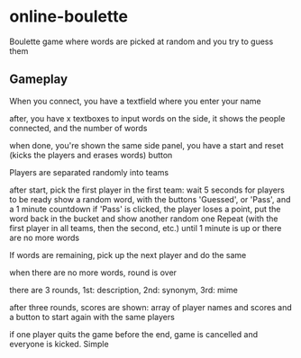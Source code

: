 # online-boulette
Boulette game where words are picked at random and you try to guess them

## Gameplay

When you connect, you have a textfield where you enter your name

after, you have x textboxes to input words
on the side, it shows the people connected, and the number of words

when done, you're shown the same side panel, you have a start and reset (kicks the players and erases words) button

Players are separated randomly into teams

after start, pick the first player in the first team:
	wait 5 seconds for players to be ready
	show a random word, with the buttons 'Guessed', or 'Pass', and a 1 minute countdown
	if 'Pass' is clicked, the player loses a point, put the word back in the bucket and show another random one
	Repeat (with the first player in all teams, then the second, etc.) until 1 minute is up or there are no more words

If words are remaining, pick up the next player and do the same

when there are no more words, round is over

there are 3 rounds, 1st: description, 2nd: synonym, 3rd: mime

after three rounds, scores are shown: array of player names and scores
and a button to start again with the same players

if one player quits the game before the end, game is cancelled and everyone is kicked. Simple
